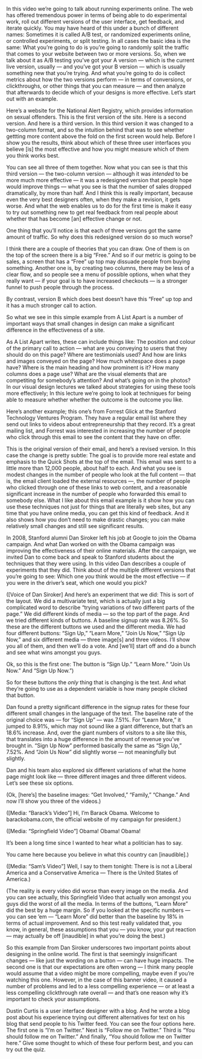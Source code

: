 In this video we’re going to talk about running experiments online.
The web has offered tremendous power
in terms of being able to do experimental work,
roll out different versions of the user interface,
get feedback, and iterate quickly.
You may have heard of this under a bunch of different names:
Sometimes it is called A/B test,
or randomized experiments online,
or controlled experiments,
or split testing.
In all cases the basic idea is the same:
What you’re going to do is you’re going to
randomly split the traffic that comes to your website
between two or more versions.
So, when we talk about it as A/B testing
you’ve got your A version — which is the current live version, usually —
and you’ve got your B version —
which is usually something new that you’re trying.
And what you’re going to do
is collect metrics about how the two versions perform —
in terms of conversions, or clickthroughs,
or other things that you can measure —
and then analyze that afterwards to decide
which of your designs is more effective.
Let’s start out with an example.

Here’s a website for the National Alert Registry,
which provides information on sexual offenders.
This is the first version of the site.
Here is a second version.
And here is a third version.
In this third version it was changed to a two-column format,
and so the intuition behind that was to see
whether gettting more content above the fold on the first screen would help.
Before I show you the results,
think about which of these three user interfaces
you believe [is] the most effective
and how you might measure which of them you think works best.

You can see all three of them together.
Now what you can see is that
this third version — the two-column version —
although it was *intended* to be more much more effective —
it was a redesigned version that people hope would improve things —
what you see is that the number of sales dropped dramatically,
by more than half.
And I think this is really important,
because even the very best designers often,
when they make a revision, it gets worse.
And what the web enables us to do for the first time
is make it easy to try out something new
to get real feedback from real people
about whether that has become [an] effective change or not.

One thing that you’ll notice is that
each of three versions got the same amount of traffic.
So why does this redesigned version do so much worse?

I think there are a couple of theories that you can draw.
One of them is on the top of the screen there is a big “Free.”
And so if our metric is going to be sales,
a screen that has a “Free” up top may dissuade people from buying something.
Another one is, by creating two columns, there may be less of a clear flow,
and so people see a menu of possible options,
when what they really want — if your goal is to have increased checkouts —
is a stronger funnel to push people through the process.

By contrast, version B which does best
doesn’t have this “Free” up top
and it has a much stronger call to action.

So what we see in this simple example from A List Apart
is a number of important ways that small changes in design
can make a significant difference in the effectiveness of a site.

As A List Apart writes, these can include things like:
The position and colour of the primary call to action —
what are you conveying to users that they should do on this page?
Where are testimonials used?
And how are links and images conveyed on the page?
How much whitespace does a page have?
Where is the main heading and how prominent is it?
How many columns does a page use?
What are the visual elements that are competiting for somebody’s attention?
And what’s going on in the photos?
In our visual design lectures
we talked about strategies for using these tools more effectively;
In this lecture we’re going to look at techniques
for being able to measure whether whether the outcome is the outcome you like.

Here’s another example;
this one’s from Forrest Glick at the Stanford Technology Ventures Program.
They have a regular email list
where they send out links to videos about entrepreneurship that they record.
It’s a great mailing list,
and Forrest was interested in increasing the number of people
who click through this email to see the content that they have on offer.

This is the original version of their email,
and here’s a revised version.
In this case the change is pretty subtle:
The goal is to provide more real estate and emphasis
to the Quick Shots at the top of the email.
This email was sent to a little more than 12,000 people,
about half to each.
And what you see is modest changes
in the number of people who look at the full content —
that is, the email client loaded the external resources —,
the number of people who clicked through one of these links to web content,
and a reasonable significant increase
in the number of people who forwarded this email to somebody else.
What I like about this email example
is it show how you can use these techniques
not just for things that are literally web sites,
but any time that you have online media,
you can get this kind of feedback.
And it also shows how you don’t need to make drastic changes;
you can make relatively small changes and still see significant results.

In 2008, Stanford alumni Dan Siroker left his job at Google
to join the Obama campaign.
And what Dan worked on with the Obama campaign
was improving the effectiveness of their online materials.
After the campaign,
we invited Dan to come back and speak to Stanford students
about the techniques that they were using.
In this video Dan describes a couple of experiments that they did.
Think about of the multiple different versions that you’re going to see:
Which one *you* think would be the most effective —
if you were in the driver’s seat, which one would you pick?

([Voice of Dan Siroker] And here’s an experiment that we did:
This is sort of the layout.
We did a multivariate test,
which is actually just a big complicated word to describe
“trying variations of two different parts of the page.”
We did different kinds of media —
so the top part of the page.
And we tried different kinds of buttons.
A baseline signup rate was 8.26%.
So these are the different buttons we used and the different media.
We had four different buttons:
“Sign Up,” “Learn More,” “Join Us Now,” “Sign Up Now,”
and six different media — three image[s] and three videos.
I’ll show you all of them, and then we’ll do a vote.
And [we’ll] start off and do a bunch and see what wins amongst you guys.

Ok, so this is the first one: The button is “Sign Up.”
“Learn More.”
“Join Us Now.”
And “Sign Up Now.”)

So for these buttons the *only* thing that is changing is the text.
And what they’re going to use as a dependent variable
is how many people clicked that button.

Dan found a pretty significant difference in the signup rates
for these four different small changes in the language of the text.
The baseline rate of the original choice was — for “Sign Up” — was 7.51%.
For “Learn More,” it jumped to 8.91%,
which may not sound like a giant difference,
but that’s an 18.6% increase.
And, over the giant numbers of visitors to a site like this,
that translates into a huge difference
in the amount of revenue you’ve brought in.
“Sign Up Now” performed basically the same as “Sign Up,” 7.52%.
And “Join Us Now” did slightly worse — not meaningfully but slightly.

Dan and his team also explored six different variations
of what the home page might look like —
three different images and three different videos.
Let’s see these six options.

(Ok, [here’s] the baseline images:
“Get Involved,”
“Family,”
“Change.”
And now I’ll show you three of the videos.)

([Media: “Barack’s Video”] Hi, I’m Barack Obama.
Welcome to barackobama.com,
the official website of my campaign for president.)

([Media: “Springfield Video”] Obama! Obama! Obama!

It’s been a long time since I wanted to hear what a politician has to say.

You came here because you believe in what this country can [inaudible].)

([Media: “Sam’s Video”] Well, I say to them tonight:
There is is not a Liberal America
and a Conservative America —
There is the United States of America.)

(The reality is every video did worse than every image on the media.
And you can see actually,
this Springfield Video that actually won amongst you guys
did the worst of all the media.
In terms of the buttons,
“Learn More” did the best by a huge margin.
So if you looked at the specific numbers —
you can see ’em —
“Learn More” did better than the baseline by 18% in terms of actual improvement.
And so this test really validated that, you know, 
in general, these assumptions that you — you know, your gut reaction —
may actually be off [inaudible] in what you’re doing the best.)

So this example from Dan Siroker underscores two important points
about designing in the online world.
The first is that seemingly insignificant changes —
like just the wording on a button — can have huge impacts.
The second one is that our expectations are often wrong —
I think many people would assume that a video might be more compelling,
maybe even if you’re watching this one.
However, in the case of this banner video,
it caused a number of problems
and led to a less compelling experience —
or at least a less compelling clickthrough rate overall —
and that’s one reason why it’s important to check your assumptions.

Dustin Curtis is a user interface designer with a blog.
And he wrote a blog post about his experience
trying out different alternatives for text on his blog
that send people to his Twitter feed.
You can see the four options here.
The first one is “I’m on Twitter.”
Next is “Follow me on Twitter.”
Third is “You should follow me on Twitter.”
And finally, “You should follow me on Twitter here.”
Give some thought to which of these four perform best,
and you can try out the quiz.
